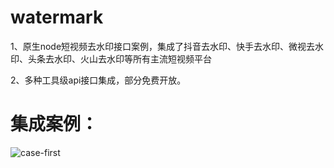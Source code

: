 # watermark
1、原生node短视频去水印接口案例，集成了抖音去水印、快手去水印、微视去水印、头条去水印、火山去水印等所有主流短视频平台

2、多种工具级api接口集成，部分免费开放。

# 集成案例：

![case-first](https://user-images.githubusercontent.com/28079638/117528376-738e5e80-b004-11eb-817f-a8241b45ceab.png)

